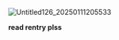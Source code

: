 ![Untitled126_20250111205533](https://github.com/user-attachments/assets/05a48556-5ead-46f7-acba-436d865d98cc)


**read rentry plss**
